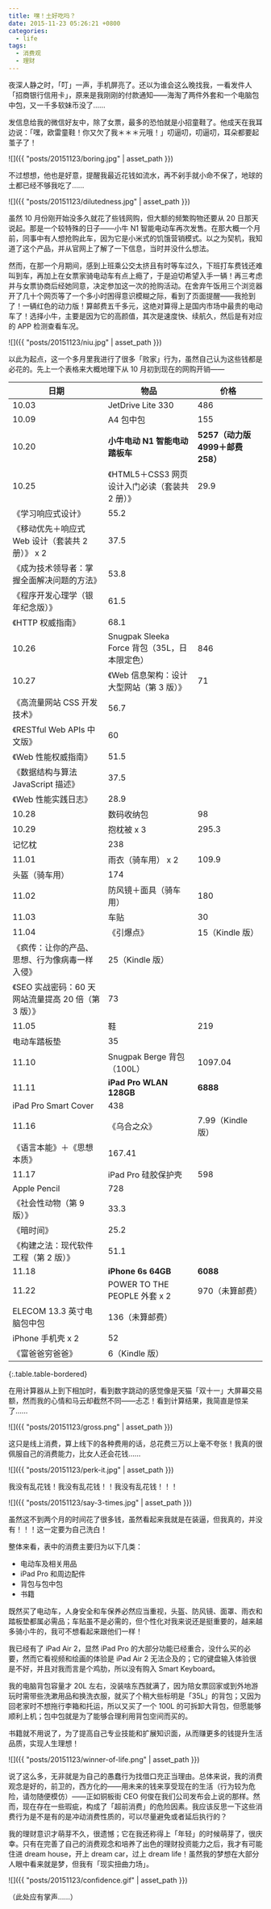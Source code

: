 ```yaml
---
title: 嘿！土好吃吗？
date: 2015-11-23 05:26:21 +0800
categories:
  - life
tags:
  - 消费观
  - 理财
---
```


夜深人静之时，「叮」一声，手机屏亮了。还以为谁会这么晚找我，一看发件人「招商银行信用卡」，原来是我刚刚的付款通知——海淘了两件外套和一个电脑包中包，又一千多软妹币没了……

发信息给我的微信好友中，除了女票，最多的恐怕就是小招童鞋了。他成天在我耳边说：「嘿，欧雷童鞋！你又欠了我＊＊＊元哦！」叨逼叨，叨逼叨，耳朵都要起茧子了！

![]({{ "posts/20151123/boring.jpg" | asset_path }})

不过想想，他也是好意，提醒我最近花钱如流水，再不剁手就小命不保了，地球的土都已经不够我吃了……

![]({{ "posts/20151123/dilutedness.jpg" | asset_path }})

虽然 10 月份刚开始没多久就花了些钱网购，但大额的频繁购物还要从 20 日那天说起。那是一个较特殊的日子——小牛 N1 智能电动车再次发售。在那大概一个月前，同事中有人想抢购此车，因为它是小米式的饥饿营销模式。以之为契机，我知道了这个产品，并从官网上了解了一下信息，当时并没什么想法。

然而，在那一个月期间，感到上班乘公交太挤且有时等车过久，下班打车费钱还难叫到车，再加上在女票家骑电动车有点上瘾了，于是迫切希望入手一辆！再三考虑并与女票协商后经她同意，决定参加这一次的抢购活动。在舍弃午饭用三个浏览器开了几十个网页等了一个多小时困得意识模糊之际，看到了页面提醒——我抢到了！一辆红色的动力版！算邮费五千多元，这绝对算得上是国内市场中最贵的电动车了！选择小牛，主要是因为它的高颜值，其次是速度快、续航久，然后是有对应的 APP 检测查看车况。

![]({{ "posts/20151123/niu.jpg" | asset_path }})

以此为起点，这一个多月里我进行了很多「败家」行为，虽然自己认为这些钱都是必花的。先上一个表格来大概地理下从 10 月初到现在的网购开销——

日期 | 物品 | 价格
---- | ----- | -----
10.03 | JetDrive Lite 330 | 486
10.09 | A4 包中包 | 155
10.20 | **小牛电动 N1 智能电动踏板车** | **5257（动力版 4999＋邮费 258）**
10.25 | 《HTML5＋CSS3 网页设计入门必读（套装共 2 册）》 | 29.9
 | 《学习响应式设计》 | 55.2
 | 《移动优先＋响应式 Web 设计（套装共 2 册）》 x 2 | 37.5
 | 《成为技术领导者：掌握全面解决问题的方法》 | 53.8
 | 《程序开发心理学（银年纪念版）》 | 61.5
 | 《HTTP 权威指南》 | 68.1
10.26 | Snugpak Sleeka Force 背包（35L，日本限定色） | 846
10.27 | 《Web 信息架构：设计大型网站（第 3 版）》 | 71
 | 《高流量网站 CSS 开发技术》 | 56.7
 | 《RESTful Web APIs 中文版》 | 60
 | 《Web 性能权威指南》 | 51.5
 | 《数据结构与算法 JavaScript 描述》 | 37.5
 | 《Web 性能实践日志》 | 28.9
10.28 | 数码收纳包 | 98
10.29 | 抱枕被 x 3 | 295.3
 | 记忆枕 | 238
11.01 | 雨衣（骑车用） x 2 | 109.9
 | 头盔（骑车用） | 174
11.02 | 防风镜＋面具（骑车用） | 180
11.03 | 车贴 | 30
11.04 | 《引爆点》 | 15（Kindle 版）
 | 《疯传：让你的产品、思想、行为像病毒一样入侵》 | 25（Kindle 版）
 | 《SEO 实战密码：60 天网站流量提高 20 倍（第 3 版）》 | 73
11.05 | 鞋 | 219
 | 电动车踏板垫 | 35
11.10 | Snugpak Berge 背包（100L） | 1097.04
11.11 | **iPad Pro WLAN 128GB** | **6888**
 | iPad Pro Smart Cover | 438
11.16 | 《乌合之众》 | 7.99（Kindle 版）
 | 《语言本能》＋《思想本质》 | 167.41
11.17 | iPad Pro 硅胶保护壳 | 598
 | Apple Pencil | 728
 | 《社会性动物（第 9 版）》 | 33.3
 | 《暗时间》 | 25.2
 | 《构建之法：现代软件工程（第 2 版）》 | 51.1
11.18 | **iPhone 6s 64GB** | **6088**
11.22 | POWER TO THE PEOPLE 外套 x 2 | 970（未算邮费）
 | ELECOM 13.3 英寸电脑包中包 | 136（未算邮费）
 | iPhone 手机壳 x 2 | 52
 | 《富爸爸穷爸爸》 | 6（Kindle 版）
{:.table.table-bordered}

在用计算器从上到下相加时，看到数字跳动的感觉像是天猫「双十一」大屏幕交易额，然而我的心情和马云却截然不同——忐忑！看到计算结果，我简直是惊呆了……

![]({{ "posts/20151123/gross.png" | asset_path }})

这只是线上消费，算上线下的各种费用的话，总花费三万以上毫不夸张！我真的很佩服自己的消费能力，比女人还会花钱……

![]({{ "posts/20151123/perk-it.jpg" | asset_path }})

我没有乱花钱！我没有乱花钱！！我没有乱花钱！！！

![]({{ "posts/20151123/say-3-times.jpg" | asset_path }})

虽然这不到两个月的时间花了很多钱，虽然看起来我就是在装逼，但我真的，并没有！！！这一定要为自己洗白！

整体来看，表中的消费主要归为以下几类：

* 电动车及相关用品
* iPad Pro 和周边配件
* 背包与包中包
* 书籍

既然买了电动车，人身安全和车保养必然应当重视，头盔、防风镜、面罩、雨衣和踏板垫都属必需品；车贴虽不是必需的，但个性化对我来说还是挺重要的，越来越多骑小牛的，我可不想看起来跟他们一样！

我已经有了 iPad Air 2，显然 iPad Pro 的大部分功能已经重合，没什么买的必要，然而它看视频和绘画的体验是 iPad Air 2 无法企及的；它的键盘输入体验很是不好，并且对我而言是个鸡肋，所以没有购入 Smart Keyboard。

我的电脑背包容量才 20L 左右，没装啥东西就满了，因为陪女票回家或到外地游玩时需带些洗漱用品和换洗衣服，就买了个稍大些标明是「35L」的背包；又因为回老家时不想拖行李箱和托运，所以又买了一个 100L 的可拆卸大背包，但愿能够顺利上机；包中包就是为了能够合理利用背包空间而买的。

书籍就不用说了，为了提高自己专业技能和扩展知识面，从而赚更多的钱提升生活品质，实现人生理想！

![]({{ "posts/20151123/winner-of-life.png" | asset_path }})

说了这么多，无非就是为自己的愚蠢行为找借口充正当理由。总体来说，我的消费观念是好的，前卫的，西方化的——用未来的钱来享受现在的生活（行为较为危险，请勿随便模仿）——正如铜板街 CEO 何俊在我们公司发布会上说的那样。然而，现在存在一些瑕疵，构成了「超前消费」的危险因素。我应该反思一下这些消费行为是不是有的是冲动消费性质的，可以尽量避免或者延后执行的？

我的理财意识才萌芽不久，很遗憾；它在我还称得上「年轻」的时候萌芽了，很庆幸。只有在完善了自己的消费观念和培养了出色的理财投资能力之后，我才有可能住进 dream house，开上 dream car，过上 dream life！虽然我的梦想在大部分人眼中看来就是梦，但我有「现实扭曲力场」。

![]({{ "posts/20151123/confidence.gif" | asset_path }})

（此处应有掌声……）
